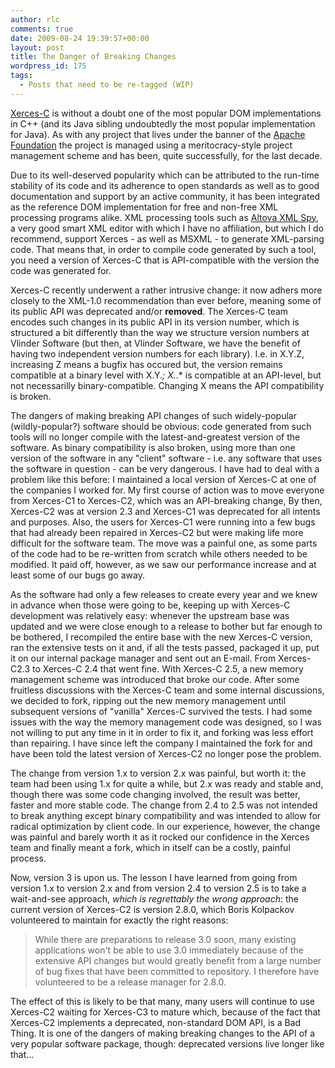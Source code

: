 ```yaml
---
author: rlc
comments: true
date: 2009-08-24 19:39:57+00:00
layout: post
title: The Danger of Breaking Changes
wordpress_id: 175
tags:
  - Posts that need to be re-tagged (WIP)
---
```


[Xerces-C](http://xerces.apache.org/xerces-c/) is without a doubt one of the most popular DOM implementations in C++ (and its Java sibling undoubtedly the most popular implementation for Java). As with any project that lives under the banner of the [Apache Foundation](http://apache.org/) the project is managed using a meritocracy-style project management scheme and has been, quite successfully, for the last decade.

<!--more-->

Due to its well-deserved popularity which can be attributed to the run-time stability of its code and its adherence to open standards as well as to good documentation and support by an active community, it has been integrated as the reference DOM implementation for free and non-free XML processing programs alike. XML processing tools such as [Altova XML Spy](http://www.altova.com/xmlspy), a very good smart XML editor with which I have no affiliation, but which I do recommend, support Xerces - as well as MSXML - to generate XML-parsing code. That means that, in order to compile code generated by such a tool, you need a version of Xerces-C that is API-compatible with the version the code was generated for.

Xerces-C recently underwent a rather intrusive change: it now adhers more closely to the XML-1.0 recommendation than ever before, meaning some of its public API was deprecated and/or **removed**. The Xerces-C team encodes such changes in its public API in its version number, which is structured a bit differently than the way we structure version numbers at Vlinder Software (but then, at Vlinder Software, we have the benefit of having two independent version numbers for each library). I.e. in X.Y.Z, increasing Z means a bugfix has occured but, the version remains compatible at a binary level with X.Y._; X._.\* is compatible at an API-level, but not necessarilly binary-compatible. Changing X means the API compatibility is broken.

The dangers of making breaking API changes of such widely-popular (wildly-popular?) software should be obvious: code generated from such tools will no longer compile with the latest-and-greatest version of the software. As binary compatibility is also broken, using more than one version of the software in any "client" software - i.e. any software that uses the software in question - can be very dangerous. I have had to deal with a problem like this before: I maintained a local version of Xerces-C at one of the companies I worked for. My first course of action was to move everyone from Xerces-C1 to Xerces-C2, which was an API-breaking change, By then, Xerces-C2 was at version 2.3 and Xerces-C1 was deprecated for all intents and purposes. Also, the users for Xerces-C1 were running into a few bugs that had already been repaired in Xerces-C2 but were making life more difficult for the software team. The move was a painful one, as some parts of the code had to be re-written from scratch while others needed to be modified. It paid off, however, as we saw our performance increase and at least some of our bugs go away.

As the software had only a few releases to create every year and we knew in advance when those were going to be, keeping up with Xerces-C development was relatively easy: whenever the upstream base was updated and we were close enough to a release to bother but far enough to be bothered, I recompiled the entire base with the new Xerces-C version, ran the extensive tests on it and, if all the tests passed, packaged it up, put it on our internal package manager and sent out an E-mail. From Xerces-C2.3 to Xerces-C 2.4 that went fine. With Xerces-C 2.5, a new memory management scheme was introduced that broke our code. After some fruitless discussions with the Xerces-C team and some internal discussions, we decided to fork, ripping out the new memory management until subsequent versions of "vanilla" Xerces-C survived the tests. I had some issues with the way the memory management code was designed, so I was not willing to put any time in it in order to fix it, and forking was less effort than repairing. I have since left the company I maintained the fork for and have been told the latest version of Xerces-C2 no longer pose the problem.

The change from version 1.x to version 2.x was painful, but worth it: the team had been using 1.x for quite a while, but 2.x was ready and stable and, though there was some code changing involved, the result was better, faster and more stable code. The change from 2.4 to 2.5 was not intended to break anything except binary compatibility and was intended to allow for radical optimization by client code. In our experience, however, the change was painful and barely worth it as it rocked our confidence in the Xerces team and finally meant a fork, which in itself can be a costly, painful process.

Now, version 3 is upon us. The lesson I have learned from going from version 1.x to version 2.x and from version 2.4 to version 2.5 is to take a wait-and-see approach, _which is regrettably the wrong approach_: the current version of Xerces-C2 is version 2.8.0, which Boris Kolpackov volunteered to maintain for exactly the right reasons:

<blockquote>While there are preparations to release 3.0 soon, many existing
applications won't be able to use 3.0 immediately because of the
extensive API changes but would greatly benefit from a large number
of bug fixes that have been committed to repository. I therefore
have volunteered to be a release manager for 2.8.0.</blockquote>

The effect of this is likely to be that many, many users will continue to use Xerces-C2 waiting for Xerces-C3 to mature which, because of the fact that Xerces-C2 implements a deprecated, non-standard DOM API, is a Bad Thing. It is one of the dangers of making breaking changes to the API of a very popular software package, though: deprecated versions live longer like that...
